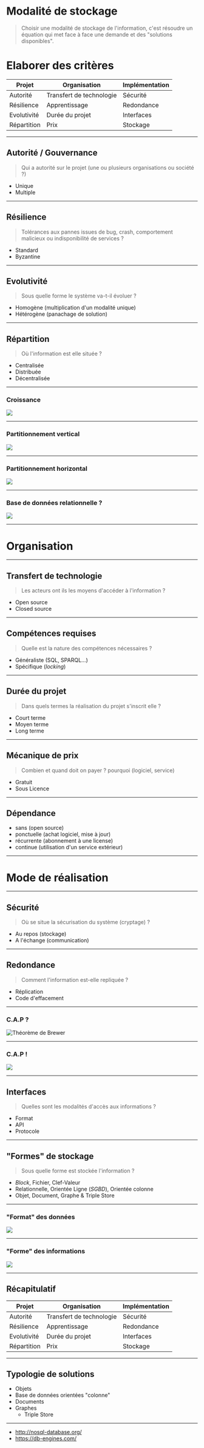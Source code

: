 # Modalité de stockage

> Choisir une modalité de stockage de l'information, c'est résoudre un équation qui met face à face une demande et des "solutions disponibles".

# Elaborer des critères

| Projet | Organisation | Implémentation |
|---|---|---|
| Autorité | Transfert de technologie | Sécurité |
| Résilience | Apprentissage | Redondance |
| Evolutivité | Durée du projet | Interfaces |
| Répartition | Prix | Stockage |


---

## Autorité / Gouvernance

> Qui a autorité sur le projet (une ou plusieurs organisations ou société ?)

- Unique
- Multiple

---

## Résilience

> Tolérances aux pannes issues de bug, crash, comportement malicieux ou indisponibilité de services ?

- Standard <!-- Vue de l'intérieur (log => médecine) -->
- Byzantine <!-- Vue de l'extérieur (analyse croisée) -->

<!-- (*≠ informations -> consensus*) -->

---

## Evolutivité

> Sous quelle forme le système va-t-il évoluer ?

- Homogène (multiplication d'un modalité unique)
- Hétérogène (panachage de solution)

---

## Répartition

> Où l'information est elle située ?

- Centralisée
- Distribuée
- Décentralisée

---

### Croissance

![](img/SizeVsNumber.png)

---

### Partitionnement vertical

![](img/verticalPartitioning.png)

---

### Partitionnement horizontal

![](img/horizontalPartitioning.png)

---

### Base de données relationnelle ?

![](img/RowsVsColumns.png)

---

# Organisation

---

## Transfert de technologie

> Les acteurs ont ils les moyens d'accéder à l'information ?

- Open source
- Closed source

---

## Compétences requises

> Quelle est la nature des compétences nécessaires ?

- Généraliste (SQL, SPARQL...)
- Spécifique (*locking*)

---

## Durée du projet

> Dans quels termes la réalisation du projet s'inscrit elle ?

- Court terme
- Moyen terme
- Long terme

---

## Mécanique de prix

> Combien et quand doit on payer ? pourquoi (logiciel, service)

- Gratuit
- Sous Licence

---

## Dépendance

- sans (open source)
- ponctuelle (achat logiciel, mise à jour)
- récurrente (abonnement à une license)
- continue (utilisation d'un service extérieur)

---

# Mode de réalisation

---

## Sécurité

> Où se situe la sécurisation du système (cryptage) ?

- Au repos (stockage)
- A l'échange (communication)

---

## Redondance

> Comment l'information est-elle repliquée ?

- Réplication
- Code d'effacement

---

### C.A.P ?

![Théorème de Brewer](img/CAP1.png)

---

### C.A.P !

![](img/CAP2.png)

---

## Interfaces

> Quelles sont les modalités d'accès aux informations ?

- Format
- API
- Protocole

---

## "Formes" de stockage

> Sous quelle forme est stockée l'information ?

- *Block*, Fichier, Clef-Valeur
- Relationnelle, Orientée Ligne (*SGBD*), Orientée colonne
- Objet, Document, Graphe  & Triple Store

---

### "Format" des données

![](img/DSPublicationsSample.png)

---

### "Forme" des informations

![](img/DSResultsSample.png)

---


## Récapitulatif

| Projet | Organisation | Implémentation |
|---|---|---|
| Autorité | Transfert de technologie | Sécurité |
| Résilience | Apprentissage | Redondance |
| Evolutivité | Durée du projet | Interfaces |
| Répartition | Prix | Stockage |

---

## Typologie de solutions

- Objets
- Base de données orientées "colonne"
- Documents
- Graphes
  - Triple Store

---

- <http://nosql-database.org/>
- <https://db-engines.com/>

